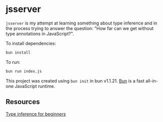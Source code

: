 # jsserver

`jsserver` is my attempt at learning something about type inference and in the process
trying to answer the question: "How far can we get without type annotations in JavaScript?".

To install dependencies:

```bash
bun install
```

To run:

```bash
bun run index.js
```

This project was created using `bun init` in bun v1.1.21. [Bun](https://bun.sh) is a fast all-in-one JavaScript runtime.

## Resources

[Type inference for beginners](https://medium.com/@dhruvrajvanshi/type-inference-for-beginners-part-1-3e0a5be98a4b)
